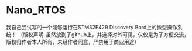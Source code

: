 # Nano_RTOS
我自己尝试写的一个能够运行在STM32F429 Discovery Bord上的微型操作系统！
（版权声明-虽然放到了github上，并选择对外可见，仅仅是为了方便交流，版权归作者本人所有，未经作者同意，严禁用于商业用途）
